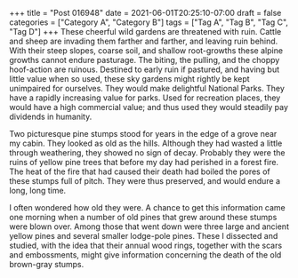 +++
title = "Post 016948"
date = 2021-06-01T20:25:10-07:00
draft = false
categories = ["Category A", "Category B"]
tags = ["Tag A", "Tag B", "Tag C", "Tag D"]
+++
These cheerful wild gardens are threatened with ruin. Cattle and sheep are invading them farther and farther, and leaving ruin behind. With their steep slopes, coarse soil, and shallow root-growths these alpine growths cannot endure pasturage. The biting, the pulling, and the choppy hoof-action are ruinous. Destined to early ruin if pastured, and having but little value when so used, these sky gardens might rightly be kept unimpaired for ourselves. They would make delightful National Parks. They have a rapidly increasing value for parks. Used for recreation places, they would have a high commercial value; and thus used they would steadily pay dividends in humanity.

Two picturesque pine stumps stood for years in the edge of a grove near my cabin. They looked as old as the hills. Although they had wasted a little through weathering, they showed no sign of decay. Probably they were the ruins of yellow pine trees that before my day had perished in a forest fire. The heat of the fire that had caused their death had boiled the pores of these stumps full of pitch. They were thus preserved, and would endure a long, long time.

I often wondered how old they were. A chance to get this information came one morning when a number of old pines that grew around these stumps were blown over. Among those that went down were three large and ancient yellow pines and several smaller lodge-pole pines. These I dissected and studied, with the idea that their annual wood rings, together with the scars and embossments, might give information concerning the death of the old brown-gray stumps.
